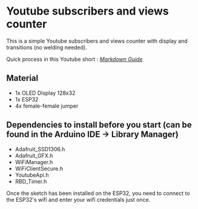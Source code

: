 # Youtube subscribers and views counter
This is a simple Youtube subscribers and views counter with display and transitions (no welding needed).

Quick process in this Youtube short :
*[Markdown Guide]([https://www.markdownguide.org](https://www.youtube.com/shorts/g0ehBt4aU3M))*

## Material
* 1x OLED Display 128x32
* 1x ESP32
* 4x female-female jumper 

## Dependencies to install before you start (can be found in the Arduino IDE -> Library Manager)
* Adafruit_SSD1306.h
* Adafruit_GFX.h
* WiFiManager.h
* WiFiClientSecure.h
* YoutubeApi.h
* RBD_Timer.h

Once the sketch has been installed on the ESP32, you need to connect to the ESP32's wifi and enter your wifi credentials just once.
